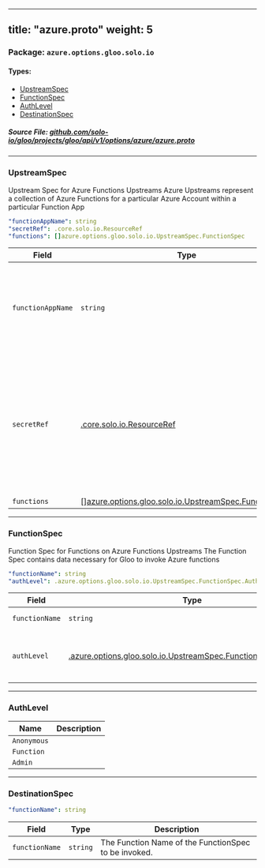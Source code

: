 
---
title: "azure.proto"
weight: 5
---

<!-- Code generated by solo-kit. DO NOT EDIT. -->


### Package: `azure.options.gloo.solo.io` 
#### Types:


- [UpstreamSpec](#upstreamspec)
- [FunctionSpec](#functionspec)
- [AuthLevel](#authlevel)
- [DestinationSpec](#destinationspec)
  



##### Source File: [github.com/solo-io/gloo/projects/gloo/api/v1/options/azure/azure.proto](https://github.com/solo-io/gloo/blob/main/projects/gloo/api/v1/options/azure/azure.proto)





---
### UpstreamSpec

 
Upstream Spec for Azure Functions Upstreams
Azure Upstreams represent a collection of Azure Functions for a particular Azure Account
within a particular Function App

```yaml
"functionAppName": string
"secretRef": .core.solo.io.ResourceRef
"functions": []azure.options.gloo.solo.io.UpstreamSpec.FunctionSpec

```

| Field | Type | Description |
| ----- | ---- | ----------- | 
| `functionAppName` | `string` | The Name of the Azure Function App where the functions are grouped. |
| `secretRef` | [.core.solo.io.ResourceRef](../../../../../../../../solo-kit/api/v1/ref.proto.sk/#resourceref) | A [Gloo Secret Ref](https://docs.solo.io/gloo-edge/latest/reference/cli/glooctl_create_secret_azure/) to an [Azure Publish Profile JSON file](https://azure.microsoft.com/en-us/downloads/publishing-profile-overview/). Note that this secret is not required unless Function Discovery is enabled. |
| `functions` | [[]azure.options.gloo.solo.io.UpstreamSpec.FunctionSpec](../azure.proto.sk/#functionspec) |  |




---
### FunctionSpec

 
Function Spec for Functions on Azure Functions Upstreams
The Function Spec contains data necessary for Gloo to invoke Azure functions

```yaml
"functionName": string
"authLevel": .azure.options.gloo.solo.io.UpstreamSpec.FunctionSpec.AuthLevel

```

| Field | Type | Description |
| ----- | ---- | ----------- | 
| `functionName` | `string` | The Name of the Azure Function as it appears in the Azure Functions Portal. |
| `authLevel` | [.azure.options.gloo.solo.io.UpstreamSpec.FunctionSpec.AuthLevel](../azure.proto.sk/#authlevel) | Auth Level can bve either "anonymous" "function" or "admin" See https://vincentlauzon.com/2017/12/04/azure-functions-http-authorization-levels/ for more details. |




---
### AuthLevel



| Name | Description |
| ----- | ----------- | 
| `Anonymous` |  |
| `Function` |  |
| `Admin` |  |




---
### DestinationSpec



```yaml
"functionName": string

```

| Field | Type | Description |
| ----- | ---- | ----------- | 
| `functionName` | `string` | The Function Name of the FunctionSpec to be invoked. |





<!-- Start of HubSpot Embed Code -->
<script type="text/javascript" id="hs-script-loader" async defer src="//js.hs-scripts.com/5130874.js"></script>
<!-- End of HubSpot Embed Code -->
